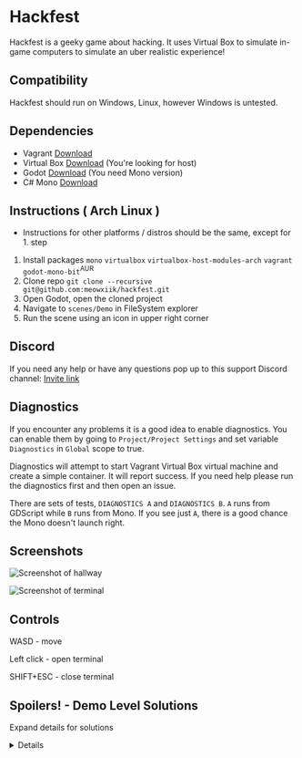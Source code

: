 # Hackfest

Hackfest is a geeky game about hacking. It uses Virtual Box to simulate in-game computers to simulate an uber realistic experience!

## Compatibility

Hackfest should run on Windows, Linux, however Windows is untested.

## Dependencies

- Vagrant [Download](https://www.vagrantup.com/downloads.html)
- Virtual Box [Download](https://www.virtualbox.org/wiki/Downloads) (You're looking for <Your OS> host)
- Godot [Download](https://godotengine.org/download/linux) (You need Mono version)
- C# Mono [Download](https://www.mono-project.com/download/stable) 

## Instructions ( Arch Linux )

* Instructions for other platforms / distros should be the same, except for 1. step

1. Install packages `mono` `virtualbox` `virtualbox-host-modules-arch` `vagrant` `godot-mono-bit`<sup>AUR</sup>
2. Clone repo `git clone --recursive git@github.com:meowxiik/hackfest.git`
3. Open Godot, open the cloned project
4. Navigate to `scenes/Demo` in FileSystem explorer
5. Run the scene using an icon in upper right corner

## Discord

If you need any help or have any questions pop up to this support Discord channel: [Invite link](https://discord.gg/3m27P4T) 

## Diagnostics

If you encounter any problems it is a good idea to enable diagnostics. You can enable them by going to `Project/Project Settings` and set variable `Diagnostics` in `Global` scope to true.

Diagnostics will attempt to start Vagrant Virtual Box virtual machine and create a simple container. It will report success. If you need help please run the diagnostics first and then open an issue.

There are sets of tests, `DIAGNOSTICS A` and `DIAGNOSTICS B`. `A` runs from GDScript while `B` runs from Mono. If you see just `A`, there is a good chance the Mono doesn't launch right.

## Screenshots

![Screenshot of hallway](https://i.imgur.com/ujAetXO.png)

![Screenshot of terminal](https://i.imgur.com/yX2SClH.png)

## Controls

WASD - move

Left click - open terminal

SHIFT+ESC - close terminal

## Spoilers! - Demo Level Solutions

Expand details for solutions

<details>
  
  For all levels, you need to click left on the little panel on the right to open the door controller command line.
  
  Exit the terminal with SHIFT+ESC
  
  Level 1, "Door is a device; Key is the number 1": Door is located in `/dev/by_id/door/in` You need to  `echo 1 > /dev/by_id/door/in`
  
  Level 2, "SSH Port is?": You need to `echo 22 > /dev/by_id/door/in`
  
  Level 3, "Find alpha": Key is hidden in `/bin/key_alpha`, it is 78963, so `echo 78963 > /dev/by_id/door/in`
  
  Level 4, "Double door conundrum": There are two doors, which open and close in for opposite signals. On `echo 1 > /dev/by_id/double_door/in` door 1 closes and door 2 opens. On `echo 0` the opposite. You need to `echo 0 > /dev/by_id/double_door/in && sleep 5 && echo 1 > /dev/by_id/double_door/in`. Then go stand between the doors.
  
  Level 5, "The Door will tell": You need to output `cat /dev/by_id/door/out`. The key is 1452, so the answer is to `echo 1452 > /dev/by_id/door/in`
  
</detials>
